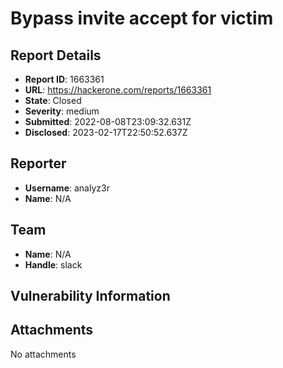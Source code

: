 # Bypass invite accept for victim

## Report Details
- **Report ID**: 1663361
- **URL**: https://hackerone.com/reports/1663361
- **State**: Closed
- **Severity**: medium
- **Submitted**: 2022-08-08T23:09:32.631Z
- **Disclosed**: 2023-02-17T22:50:52.637Z

## Reporter
- **Username**: analyz3r
- **Name**: N/A

## Team
- **Name**: N/A
- **Handle**: slack

## Vulnerability Information


## Attachments
No attachments
